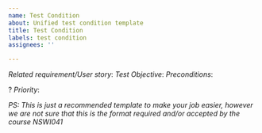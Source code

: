 ```yaml
---
name: Test Condition
about: Unified test condition template
title: Test Condition
labels: test condition
assignees: ''

---
```


_Related requirement/User story_:
_Test Objective_:
_Preconditions_:

? _Priority_:


_PS: This is just a recommended template to make your job easier, however we are not sure that this is the format required and/or accepted by the course NSWI041_
